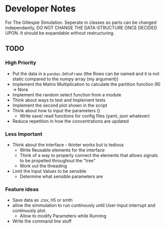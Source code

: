 # Developer Notes

For The Gillespie Simulation. Seperate in classes so parts can be changed
independantly, DO NOT CHANGE THE DATA-STRUCTURE ONCE DECIDED UPON. It should be
expandable without restructuring.

## TODO

### High Priority

* Put the data in a `pandas.DdtaFrame` (the Rows can be named and it is not
  static compared to the numpy array (my argument))
* Implement the Matrix Multiplication to calculate the partition function (R) ->
  Nora
* Implement the random select function from a module
* Think about ways to test and Implement tests
* Implement the second plot shown in the script
* Think about how to input the parameters ()
  * Write save/ read functions for config files (yaml, json whatever)
* Reduce repetition in how the concentrations are updated

### Less Important

* Think about the interface - tkinter works but is tedious
  * Write Reusable elements for the interface
  * Think of a way to properly connect the elements that allows signals to be
      propelled throughout the "tree"
  * Work out the threading
* Limit the Input Values to be sensible
  * Determine what sensible parameters are

### Feature ideas

* Save data as .csv,.h5 or smth
* allow the simmulation to run cuntinously until User-Input interrupt and
  continuusly plot.
  * Allow to modify Parameters while Running
* Write the command line stuff
